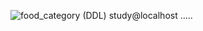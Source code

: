 ![food_category (DDL)  study@localhost](https://github.com/LEEJaeHyeok97/Local-Restaurant/assets/67510260/98fed026-02b6-4038-bae3-3d2b1fe64f28)
.....